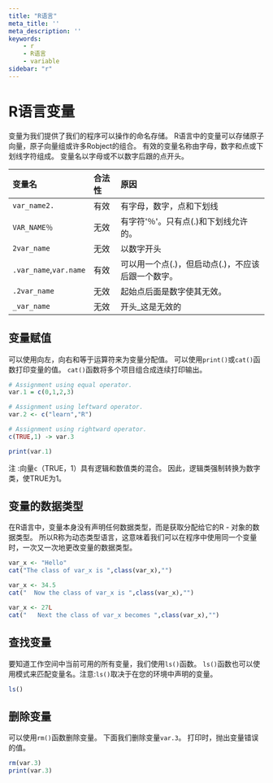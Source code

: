 ```yaml
---
title: "R语言"
meta_title: ''
meta_description: ''
keywords: 
    - r
    - R语言
    - variable
sidebar: "r"
---
```

# R语言变量
变量为我们提供了我们的程序可以操作的命名存储。 R语言中的变量可以存储原子向量，原子向量组或许多Robject的组合。 有效的变量名称由字母，数字和点或下划线字符组成。 变量名以字母或不以数字后跟的点开头。

|变量名|合法性|	原因|
|:--|:--|:--|
|`var_name2.`	|有效	|有字母，数字，点和下划线|
|`VAR_NAME％`	|无效	|有字符'％'。只有点(.)和下划线允许的。|
|`2var_name`	|无效	|以数字开头|
|`.var_name`,`var.name`|	有效|	可以用一个点(.)，但启动点(.)，不应该后跟一个数字。|
|`.2var_name`	|无效	|起始点后面是数字使其无效。|
|`_var_name`	|无效	|开头_这是无效的|

## 变量赋值
可以使用向左，向右和等于运算符来为变量分配值。 可以使用`print()`或`cat()`函数打印变量的值。 `cat()`函数将多个项目组合成连续打印输出。
```R
# Assignment using equal operator.
var.1 = c(0,1,2,3)           

# Assignment using leftward operator.
var.2 <- c("learn","R")   

# Assignment using rightward operator.   
c(TRUE,1) -> var.3           

print(var.1)
```

注 :向量`c`（TRUE，1）具有逻辑和数值类的混合。 因此，逻辑类强制转换为数字类，使TRUE为1。


## 变量的数据类型
在R语言中，变量本身没有声明任何数据类型，而是获取分配给它的R - 对象的数据类型。 所以R称为动态类型语言，这意味着我们可以在程序中使用同一个变量时，一次又一次地更改变量的数据类型。
```R
var_x <- "Hello"
cat("The class of var_x is ",class(var_x),"")

var_x <- 34.5
cat("  Now the class of var_x is ",class(var_x),"")

var_x <- 27L
cat("   Next the class of var_x becomes ",class(var_x),"")
```
## 查找变量
要知道工作空间中当前可用的所有变量，我们使用`ls()`函数。 `ls()`函数也可以使用模式来匹配变量名。注意:`ls()`取决于在您的环境中声明的变量。
```R
ls()
```

## 删除变量
可以使用`rm()`函数删除变量。 下面我们删除变量`var.3`。 打印时，抛出变量错误的值。
```R
rm(var.3)
print(var.3)
```

<code class=backend-type backend-type=free></code>
<code class=gatsby-kernelname data-language=r></code>
<script type="text/javascript" src="https://cdn.freeaihub.com/asset/js/cell.js"></script>
